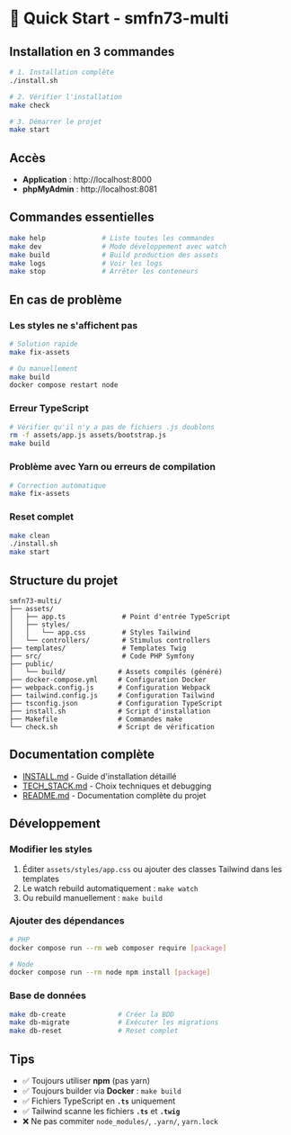 # 🚀 Quick Start - smfn73-multi

## Installation en 3 commandes

```bash
# 1. Installation complète
./install.sh

# 2. Vérifier l'installation
make check

# 3. Démarrer le projet
make start
```

## Accès

- **Application** : http://localhost:8000
- **phpMyAdmin** : http://localhost:8081

## Commandes essentielles

```bash
make help              # Liste toutes les commandes
make dev               # Mode développement avec watch
make build             # Build production des assets
make logs              # Voir les logs
make stop              # Arrêter les conteneurs
```

## En cas de problème

### Les styles ne s'affichent pas

```bash
# Solution rapide
make fix-assets

# Ou manuellement
make build
docker compose restart node
```

### Erreur TypeScript

```bash
# Vérifier qu'il n'y a pas de fichiers .js doublons
rm -f assets/app.js assets/bootstrap.js
make build
```

### Problème avec Yarn ou erreurs de compilation

```bash
# Correction automatique
make fix-assets
```

### Reset complet

```bash
make clean
./install.sh
make start
```

## Structure du projet

```
smfn73-multi/
├── assets/
│   ├── app.ts              # Point d'entrée TypeScript
│   ├── styles/
│   │   └── app.css         # Styles Tailwind
│   └── controllers/        # Stimulus controllers
├── templates/              # Templates Twig
├── src/                    # Code PHP Symfony
├── public/
│   └── build/             # Assets compilés (généré)
├── docker-compose.yml     # Configuration Docker
├── webpack.config.js      # Configuration Webpack
├── tailwind.config.js     # Configuration Tailwind
├── tsconfig.json          # Configuration TypeScript
├── install.sh             # Script d'installation
├── Makefile               # Commandes make
└── check.sh               # Script de vérification
```

## Documentation complète

- [INSTALL.md](INSTALL.md) - Guide d'installation détaillé
- [TECH_STACK.md](TECH_STACK.md) - Choix techniques et debugging
- [README.md](README.md) - Documentation complète du projet

## Développement

### Modifier les styles

1. Éditer `assets/styles/app.css` ou ajouter des classes Tailwind dans les templates
2. Le watch rebuild automatiquement : `make watch`
3. Ou rebuild manuellement : `make build`

### Ajouter des dépendances

```bash
# PHP
docker compose run --rm web composer require [package]

# Node
docker compose run --rm node npm install [package]
```

### Base de données

```bash
make db-create             # Créer la BDD
make db-migrate            # Exécuter les migrations
make db-reset              # Reset complet
```

## Tips

- ✅ Toujours utiliser **npm** (pas yarn)
- ✅ Toujours builder via **Docker** : `make build`
- ✅ Fichiers TypeScript en **`.ts`** uniquement
- ✅ Tailwind scanne les fichiers **`.ts`** et **`.twig`**
- ❌ Ne pas commiter `node_modules/`, `.yarn/`, `yarn.lock`
